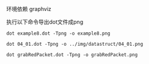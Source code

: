 

环境依赖
graphviz


执行以下命令导出dot文件成png

```shell
dot example8.dot -Tpng -o example8.png

dot 04_01.dot -Tpng -o ../img/datastruct/04_01.png

dot grabRedPacket.dot -Tpng -o grabRedPacket.png
```
